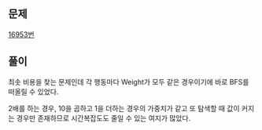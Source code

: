 ## 문제
[16953번](https://www.acmicpc.net/problem/16953)

## 풀이
최솟 비용을 찾는 문제인데 각 행동마다 Weight가 모두 같은 경우이기에 
바로 BFS를 떠올릴 수 있었다. 

2배를 하는 경우, 10을 곱하고 1을 더하는 경우의 가중치가 같고 
또 탐색할 때 값이 커지는 경우만 존재하므로 시간복잡도도 
줄일 수 있는 여지가 많았다. 
